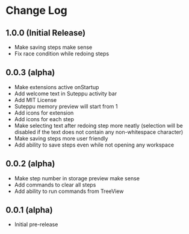 # Change Log

## 1.0.0 (Initial Release)
- Make saving steps make sense
- Fix race condition while redoing steps

## 0.0.3 (alpha)

- Make extensions active onStartup
- Add welcome text in Suteppu activity bar
- Add MIT License
- Suteppu memory preview will start from 1
- Add icons for extension
- Add icons for each step
- Make selecting text after redoing step more neatly (selection will be disabled if the text does not contain any non-whitespace character)
- Make saving steps more user friendly
- Add ability to save steps even while not opening any workspace

## 0.0.2 (alpha)

- Make step number in storage preview make sense
- Add commands to clear all steps
- Add ability to run commands from TreeView

## 0.0.1 (alpha)

- Initial pre-release
